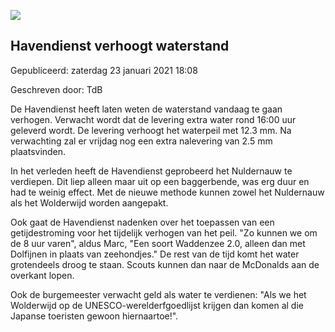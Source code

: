 


![](https://nawaka.scouting.nl/images/articles/regen-radar.png)


Havendienst verhoogt waterstand
--------------------------------





 Gepubliceerd: zaterdag 23 januari 2021 18:08
   

 Geschreven door: TdB
   




 De Havendienst heeft laten weten de waterstand vandaag te gaan verhogen. Verwacht wordt dat de levering extra water rond 16:00 uur geleverd wordt. De levering verhoogt het waterpeil met 12.3 mm. Na verwachting zal er vrijdag nog een extra nalevering van 2.5 mm plaatsvinden.
 



 In het verleden heeft de Havendienst geprobeerd het Nuldernauw te verdiepen. Dit liep alleen maar uit op een baggerbende, was erg duur en had te weinig effect. Met de nieuwe methode kunnen zowel het Nuldernauw als het Wolderwijd worden aangepakt.
 



 Ook gaat de Havendienst nadenken over het toepassen van een getijdestroming voor het tijdelijk verhogen van het peil. "Zo kunnen we om de 8 uur varen", aldus Marc, "Een soort Waddenzee 2.0, alleen dan met Dolfijnen in plaats van zeehondjes." De rest van de tijd komt het water grotendeels droog te staan. Scouts kunnen dan naar de McDonalds aan de overkant lopen.
 



 Ook de burgemeester verwacht geld als water te verdienen: "Als we het Wolderwijd op de UNESCO-werelderfgoedlijst krijgen dan komen al die Japanse toeristen gewoon hiernaartoe!".
 




